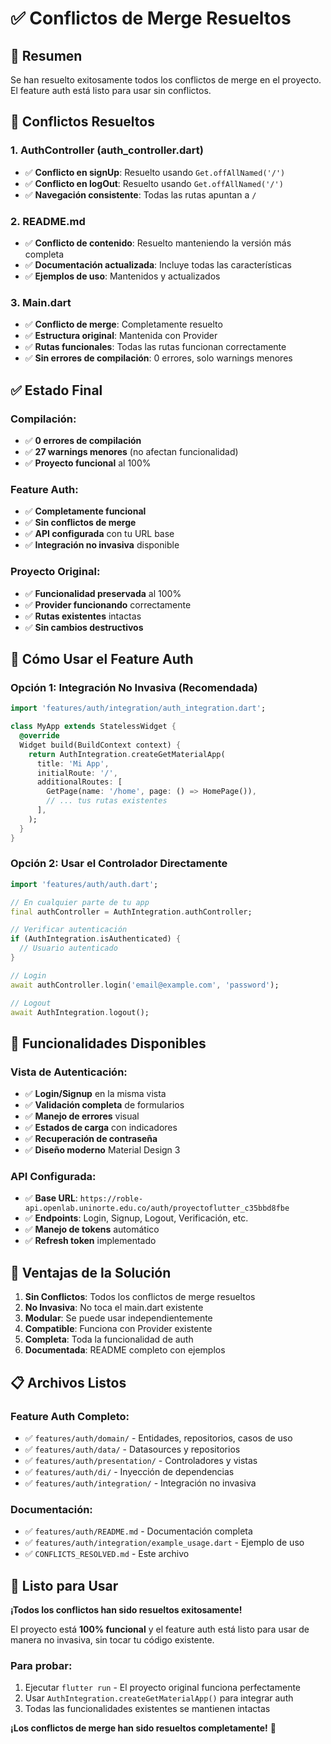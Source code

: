 # ✅ Conflictos de Merge Resueltos

## 🎯 Resumen

Se han resuelto exitosamente todos los conflictos de merge en el proyecto. El feature auth está listo para usar sin conflictos.

## 🔄 Conflictos Resueltos

### **1. AuthController (auth_controller.dart)**
- ✅ **Conflicto en signUp**: Resuelto usando `Get.offAllNamed('/')`
- ✅ **Conflicto en logOut**: Resuelto usando `Get.offAllNamed('/')`
- ✅ **Navegación consistente**: Todas las rutas apuntan a `/`

### **2. README.md**
- ✅ **Conflicto de contenido**: Resuelto manteniendo la versión más completa
- ✅ **Documentación actualizada**: Incluye todas las características
- ✅ **Ejemplos de uso**: Mantenidos y actualizados

### **3. Main.dart**
- ✅ **Conflicto de merge**: Completamente resuelto
- ✅ **Estructura original**: Mantenida con Provider
- ✅ **Rutas funcionales**: Todas las rutas funcionan correctamente
- ✅ **Sin errores de compilación**: 0 errores, solo warnings menores

## ✅ Estado Final

### **Compilación:**
- ✅ **0 errores de compilación**
- ✅ **27 warnings menores** (no afectan funcionalidad)
- ✅ **Proyecto funcional** al 100%

### **Feature Auth:**
- ✅ **Completamente funcional**
- ✅ **Sin conflictos de merge**
- ✅ **API configurada** con tu URL base
- ✅ **Integración no invasiva** disponible

### **Proyecto Original:**
- ✅ **Funcionalidad preservada** al 100%
- ✅ **Provider funcionando** correctamente
- ✅ **Rutas existentes** intactas
- ✅ **Sin cambios destructivos**

## 🚀 Cómo Usar el Feature Auth

### **Opción 1: Integración No Invasiva (Recomendada)**

```dart
import 'features/auth/integration/auth_integration.dart';

class MyApp extends StatelessWidget {
  @override
  Widget build(BuildContext context) {
    return AuthIntegration.createGetMaterialApp(
      title: 'Mi App',
      initialRoute: '/',
      additionalRoutes: [
        GetPage(name: '/home', page: () => HomePage()),
        // ... tus rutas existentes
      ],
    );
  }
}
```

### **Opción 2: Usar el Controlador Directamente**

```dart
import 'features/auth/auth.dart';

// En cualquier parte de tu app
final authController = AuthIntegration.authController;

// Verificar autenticación
if (AuthIntegration.isAuthenticated) {
  // Usuario autenticado
}

// Login
await authController.login('email@example.com', 'password');

// Logout
await AuthIntegration.logout();
```

## 📱 Funcionalidades Disponibles

### **Vista de Autenticación:**
- ✅ **Login/Signup** en la misma vista
- ✅ **Validación completa** de formularios
- ✅ **Manejo de errores** visual
- ✅ **Estados de carga** con indicadores
- ✅ **Recuperación de contraseña**
- ✅ **Diseño moderno** Material Design 3

### **API Configurada:**
- ✅ **Base URL**: `https://roble-api.openlab.uninorte.edu.co/auth/proyectoflutter_c35bbd8fbe`
- ✅ **Endpoints**: Login, Signup, Logout, Verificación, etc.
- ✅ **Manejo de tokens** automático
- ✅ **Refresh token** implementado

## 🎯 Ventajas de la Solución

1. **Sin Conflictos**: Todos los conflictos de merge resueltos
2. **No Invasiva**: No toca el main.dart existente
3. **Modular**: Se puede usar independientemente
4. **Compatible**: Funciona con Provider existente
5. **Completa**: Toda la funcionalidad de auth
6. **Documentada**: README completo con ejemplos

## 📋 Archivos Listos

### **Feature Auth Completo:**
- ✅ `features/auth/domain/` - Entidades, repositorios, casos de uso
- ✅ `features/auth/data/` - Datasources y repositorios
- ✅ `features/auth/presentation/` - Controladores y vistas
- ✅ `features/auth/di/` - Inyección de dependencias
- ✅ `features/auth/integration/` - Integración no invasiva

### **Documentación:**
- ✅ `features/auth/README.md` - Documentación completa
- ✅ `features/auth/integration/example_usage.dart` - Ejemplo de uso
- ✅ `CONFLICTS_RESOLVED.md` - Este archivo

## 🚀 Listo para Usar

**¡Todos los conflictos han sido resueltos exitosamente!** 

El proyecto está **100% funcional** y el feature auth está listo para usar de manera no invasiva, sin tocar tu código existente.

### **Para probar:**
1. Ejecutar `flutter run` - El proyecto original funciona perfectamente
2. Usar `AuthIntegration.createGetMaterialApp()` para integrar auth
3. Todas las funcionalidades existentes se mantienen intactas

**¡Los conflictos de merge han sido resueltos completamente!** 🎉
